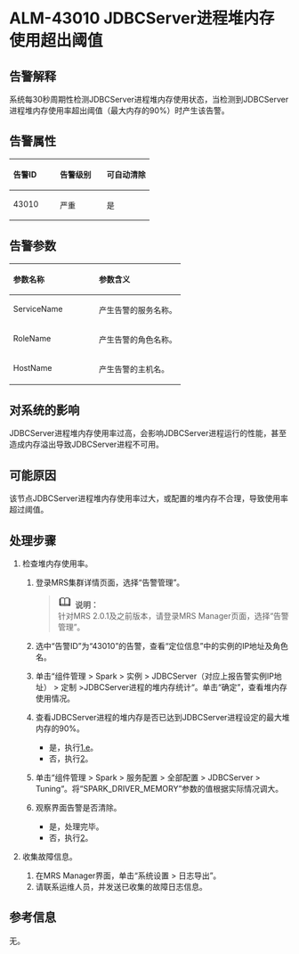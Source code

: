 # ALM-43010 JDBCServer进程堆内存使用超出阈值<a name="ZH-CN_TOPIC_0191883161"></a>

## 告警解释<a name="zh-cn_topic_0191813931_zh-cn_topic_0087039425_section43920869"></a>

系统每30秒周期性检测JDBCServer进程堆内存使用状态，当检测到JDBCServer进程堆内存使用率超出阈值（最大内存的90%）时产生该告警。

## 告警属性<a name="zh-cn_topic_0191813931_zh-cn_topic_0087039425_section59743502"></a>

<a name="zh-cn_topic_0191813931_zh-cn_topic_0087039425_table64843092"></a>
<table><thead align="left"><tr id="zh-cn_topic_0191813931_zh-cn_topic_0087039425_row10409628"><th class="cellrowborder" valign="top" width="33.33333333333333%" id="mcps1.1.4.1.1"><p id="zh-cn_topic_0191813931_zh-cn_topic_0087039425_p37873528"><a name="zh-cn_topic_0191813931_zh-cn_topic_0087039425_p37873528"></a><a name="zh-cn_topic_0191813931_zh-cn_topic_0087039425_p37873528"></a>告警ID</p>
</th>
<th class="cellrowborder" valign="top" width="33.33333333333333%" id="mcps1.1.4.1.2"><p id="zh-cn_topic_0191813931_zh-cn_topic_0087039425_p47856888"><a name="zh-cn_topic_0191813931_zh-cn_topic_0087039425_p47856888"></a><a name="zh-cn_topic_0191813931_zh-cn_topic_0087039425_p47856888"></a>告警级别</p>
</th>
<th class="cellrowborder" valign="top" width="33.33333333333333%" id="mcps1.1.4.1.3"><p id="zh-cn_topic_0191813931_zh-cn_topic_0087039425_p51202692"><a name="zh-cn_topic_0191813931_zh-cn_topic_0087039425_p51202692"></a><a name="zh-cn_topic_0191813931_zh-cn_topic_0087039425_p51202692"></a>可自动清除</p>
</th>
</tr>
</thead>
<tbody><tr id="zh-cn_topic_0191813931_zh-cn_topic_0087039425_row53777413"><td class="cellrowborder" valign="top" width="33.33333333333333%" headers="mcps1.1.4.1.1 "><p id="zh-cn_topic_0191813931_zh-cn_topic_0087039425_p61003235"><a name="zh-cn_topic_0191813931_zh-cn_topic_0087039425_p61003235"></a><a name="zh-cn_topic_0191813931_zh-cn_topic_0087039425_p61003235"></a>43010</p>
</td>
<td class="cellrowborder" valign="top" width="33.33333333333333%" headers="mcps1.1.4.1.2 "><p id="zh-cn_topic_0191813931_zh-cn_topic_0087039425_p42315013"><a name="zh-cn_topic_0191813931_zh-cn_topic_0087039425_p42315013"></a><a name="zh-cn_topic_0191813931_zh-cn_topic_0087039425_p42315013"></a>严重</p>
</td>
<td class="cellrowborder" valign="top" width="33.33333333333333%" headers="mcps1.1.4.1.3 "><p id="zh-cn_topic_0191813931_zh-cn_topic_0087039425_p4964052"><a name="zh-cn_topic_0191813931_zh-cn_topic_0087039425_p4964052"></a><a name="zh-cn_topic_0191813931_zh-cn_topic_0087039425_p4964052"></a>是</p>
</td>
</tr>
</tbody>
</table>

## 告警参数<a name="zh-cn_topic_0191813931_zh-cn_topic_0087039425_section820607"></a>

<a name="zh-cn_topic_0191813931_zh-cn_topic_0087039425_table66543927"></a>
<table><thead align="left"><tr id="zh-cn_topic_0191813931_zh-cn_topic_0087039425_row61284534"><th class="cellrowborder" valign="top" width="50%" id="mcps1.1.3.1.1"><p id="zh-cn_topic_0191813931_zh-cn_topic_0087039425_p65100236"><a name="zh-cn_topic_0191813931_zh-cn_topic_0087039425_p65100236"></a><a name="zh-cn_topic_0191813931_zh-cn_topic_0087039425_p65100236"></a>参数名称</p>
</th>
<th class="cellrowborder" valign="top" width="50%" id="mcps1.1.3.1.2"><p id="zh-cn_topic_0191813931_zh-cn_topic_0087039425_p38627770"><a name="zh-cn_topic_0191813931_zh-cn_topic_0087039425_p38627770"></a><a name="zh-cn_topic_0191813931_zh-cn_topic_0087039425_p38627770"></a>参数含义</p>
</th>
</tr>
</thead>
<tbody><tr id="zh-cn_topic_0191813931_zh-cn_topic_0087039425_row41841705"><td class="cellrowborder" valign="top" width="50%" headers="mcps1.1.3.1.1 "><p id="zh-cn_topic_0191813931_zh-cn_topic_0087039425_p33734977"><a name="zh-cn_topic_0191813931_zh-cn_topic_0087039425_p33734977"></a><a name="zh-cn_topic_0191813931_zh-cn_topic_0087039425_p33734977"></a>ServiceName</p>
</td>
<td class="cellrowborder" valign="top" width="50%" headers="mcps1.1.3.1.2 "><p id="zh-cn_topic_0191813931_zh-cn_topic_0087039425_p48178601"><a name="zh-cn_topic_0191813931_zh-cn_topic_0087039425_p48178601"></a><a name="zh-cn_topic_0191813931_zh-cn_topic_0087039425_p48178601"></a>产生告警的服务名称。</p>
</td>
</tr>
<tr id="zh-cn_topic_0191813931_zh-cn_topic_0087039425_row30954226"><td class="cellrowborder" valign="top" width="50%" headers="mcps1.1.3.1.1 "><p id="zh-cn_topic_0191813931_zh-cn_topic_0087039425_p24264406"><a name="zh-cn_topic_0191813931_zh-cn_topic_0087039425_p24264406"></a><a name="zh-cn_topic_0191813931_zh-cn_topic_0087039425_p24264406"></a>RoleName</p>
</td>
<td class="cellrowborder" valign="top" width="50%" headers="mcps1.1.3.1.2 "><p id="zh-cn_topic_0191813931_zh-cn_topic_0087039425_p19259870"><a name="zh-cn_topic_0191813931_zh-cn_topic_0087039425_p19259870"></a><a name="zh-cn_topic_0191813931_zh-cn_topic_0087039425_p19259870"></a>产生告警的角色名称。</p>
</td>
</tr>
<tr id="zh-cn_topic_0191813931_zh-cn_topic_0087039425_row39121107"><td class="cellrowborder" valign="top" width="50%" headers="mcps1.1.3.1.1 "><p id="zh-cn_topic_0191813931_zh-cn_topic_0087039425_p14693133"><a name="zh-cn_topic_0191813931_zh-cn_topic_0087039425_p14693133"></a><a name="zh-cn_topic_0191813931_zh-cn_topic_0087039425_p14693133"></a>HostName</p>
</td>
<td class="cellrowborder" valign="top" width="50%" headers="mcps1.1.3.1.2 "><p id="zh-cn_topic_0191813931_zh-cn_topic_0087039425_p49293152"><a name="zh-cn_topic_0191813931_zh-cn_topic_0087039425_p49293152"></a><a name="zh-cn_topic_0191813931_zh-cn_topic_0087039425_p49293152"></a>产生告警的主机名。</p>
</td>
</tr>
</tbody>
</table>

## 对系统的影响<a name="zh-cn_topic_0191813931_zh-cn_topic_0087039425_section7385465"></a>

JDBCServer进程堆内存使用率过高，会影响JDBCServer进程运行的性能，甚至造成内存溢出导致JDBCServer进程不可用。

## 可能原因<a name="zh-cn_topic_0191813931_zh-cn_topic_0087039425_section66469189"></a>

该节点JDBCServer进程堆内存使用率过大，或配置的堆内存不合理，导致使用率超过阈值。

## 处理步骤<a name="zh-cn_topic_0191813931_zh-cn_topic_0087039425_section61351797"></a>

1.  检查堆内存使用率。
    1.  登录MRS集群详情页面，选择“告警管理”。

        >![](public_sys-resources/icon-note.gif) **说明：**   
        >针对MRS 2.0.1及之前版本，请登录MRS Manager页面，选择“告警管理”。  

    2.  选中“告警ID”为“43010”的告警，查看“定位信息”中的实例的IP地址及角色名。
    3.  单击“组件管理 \> Spark \> 实例 \> JDBCServer（对应上报告警实例IP地址） \> 定制 \>JDBCServer进程的堆内存统计“。单击“确定”，查看堆内存使用情况。
    4.  查看JDBCServer进程的堆内存是否已达到JDBCServer进程设定的最大堆内存的90%。
        -   是，执行[1.e](#zh-cn_topic_0191813931_li1011493181634)。
        -   否，执行[2](#zh-cn_topic_0191813931_li572522141314)。

    5.  <a name="zh-cn_topic_0191813931_li1011493181634"></a>单击“组件管理 \> Spark \> 服务配置 \> 全部配置 \> JDBCServer \> Tuning“。将“SPARK\_DRIVER\_MEMORY”参数的值根据实际情况调大。
    6.  观察界面告警是否清除。
        -   是，处理完毕。
        -   否，执行[2](#zh-cn_topic_0191813931_li572522141314)。

2.  <a name="zh-cn_topic_0191813931_li572522141314"></a>收集故障信息。
    1.  在MRS Manager界面，单击“系统设置 \> 日志导出”。
    2.  请联系运维人员，并发送已收集的故障日志信息。


## 参考信息<a name="zh-cn_topic_0191813931_zh-cn_topic_0087039425_section15295265"></a>

无。

